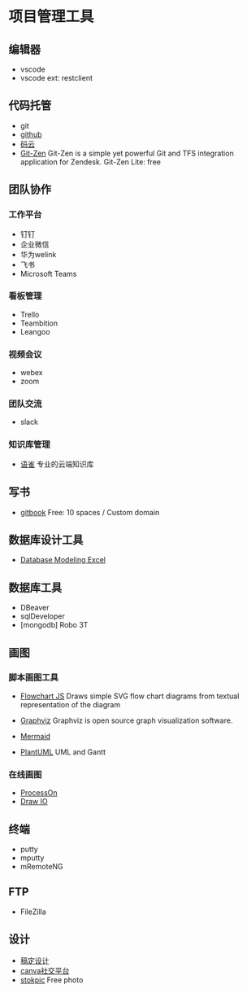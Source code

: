 # 项目管理工具

## 编辑器
- vscode
- vscode ext: restclient

## 代码托管
- git
- [github](https://github.com)
- [码云](https://gitee.com)
- [Git-Zen](https://www.git-zen.com/)
  Git-Zen is a simple yet powerful Git and TFS integration application for Zendesk.
  Git-Zen Lite: free

## 团队协作
### 工作平台
- 钉钉
- 企业微信
- 华为welink
- 飞书
- Microsoft Teams

### 看板管理
- Trello
- Teambition
- Leangoo

### 视频会议
- webex
- zoom

### 团队交流
- slack

### 知识库管理
- [语雀](https://www.yuque.com)
  专业的云端知识库

## 写书
- [gitbook](https://www.gitbook.com)
  Free: 10 spaces / Custom domain

## 数据库设计工具
- [Database Modeling Excel](https://github.com/snyang/Database-Modeling-Excel)

## 数据库工具
- DBeaver
- sqlDeveloper
- [mongodb] Robo 3T

## 画图
### 脚本画图工具
- [Flowchart JS](http://flowchart.js.org/)
  Draws simple SVG flow chart diagrams from textual representation of the diagram

- [Graphviz](http://graphviz.org/)
  Graphviz is open source graph visualization software. 

- [Mermaid](https://mermaidjs.github.io/)
  
- [PlantUML](https://plantuml.com)
  UML and Gantt

### 在线画图
- [ProcessOn](https://www.processon.com/)
- [Draw IO](https://www.draw.io/)

## 终端
- putty
- mputty
- mRemoteNG

## FTP
- FileZilla

## 设计
- [稿定设计](https://www.gaoding.com)
- [canva社交平台](https://www.canva.cn)
- [stokpic](https://stokpic.com)
  Free photo
